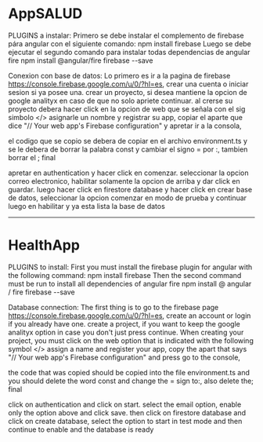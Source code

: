# AppSALUD
PLUGINS  a instalar:
Primero se debe instalar el complemento de firebase pára angular con el siguiente comando:
npm install firebase
Luego se debe ejecutar el segundo comando para instalar todas dependencias de angular fire
npm install @angular/fire firebase --save

Conexion con base de datos:
Lo primero es ir a la pagina de firebase https://console.firebase.google.com/u/0/?hl=es,
crear una cuenta o iniciar sesion si ya posee una.
crear un proyecto, si desea mantiene la opcion de google analityx en caso de que no solo apriete continuar.
al crerse su proyecto debera hacer click en la opcion de web que se señala con el sig simbolo </>
asignarle un nombre y registrar su app,
copiar el aparte que dice 
"// Your web app's Firebase configuration"
y apretar ir a la consola,

el codigo que se copio se debera de copiar en el archivo
 environment.ts y se le debera de borrar la palabra const y cambiar el signo = por :, tambien borrar el ; final

apretar en authentication y hacer click en comenzar.
seleccionar la opcion correo electronico, habilitar solamente la opcion de arriba y dar click en guardar.
luego hacer click en firestore database y hacer click en crear base de datos, seleccionar la opcion comenzar en modo de prueba y continuar luego en habilitar y ya esta lista la base de datos


---------------------------------------------------------------------------------------------------------------------------------------------------------------------------------
# HealthApp

PLUGINS to install:
First you must install the firebase plugin for angular with the following command:
npm install firebase
Then the second command must be run to install all dependencies of angular fire
npm install @ angular / fire firebase --save

Database connection:
The first thing is to go to the firebase page https://console.firebase.google.com/u/0/?hl=es,
create an account or login if you already have one.
create a project, if you want to keep the google analityx option in case you don't just press continue.
When creating your project, you must click on the web option that is indicated with the following symbol </>
assign a name and register your app,
copy the apart that says
"// Your web app's Firebase configuration"
and press go to the console,

the code that was copied should be copied into the file
 environment.ts and you should delete the word const and change the = sign to:, also delete the; final

click on authentication and click on start.
select the email option, enable only the option above and click save.
then click on firestore database and click on create database, select the option to start in test mode and then continue to enable and the database is ready
